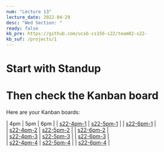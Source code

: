 ```yaml
---
num: "Lecture 13"
lecture_date: 2022-04-29
desc: "Wed Section: "
ready: false
kb_pre: https://github.com/ucsb-cs156-s22/team02-s22-
kb_suf: /projects/1
---
```


# Start with Standup

# Then check the Kanban board

Here are your Kanban boards:


| 4pm | 5pm | 6pm |
| [s22-4pm-1]({{page.kb_pre}}4pm-1{{page.kb_suf}}) | [s22-5pm-1]({{page.kb_pre}}5pm-1{{page.kb_suf}}) |   | [s22-6pm-1]({{page.kb_pre}}6pm-1{{page.kb_suf}}) |   
| [s22-4pm-2]({{page.kb_pre}}4pm-2{{page.kb_suf}}) | [s22-5pm-2]({{page.kb_pre}}5pm-2{{page.kb_suf}}) |   | [s22-6pm-2]({{page.kb_pre}}6pm-2{{page.kb_suf}}) |   
| [s22-4pm-3]({{page.kb_pre}}4pm-3{{page.kb_suf}}) | [s22-5pm-3]({{page.kb_pre}}5pm-3{{page.kb_suf}}) |   | [s22-6pm-3]({{page.kb_pre}}6pm-3{{page.kb_suf}}) |   
| [s22-4pm-4]({{page.kb_pre}}4pm-4{{page.kb_suf}}) | [s22-5pm-4]({{page.kb_pre}}5pm-4{{page.kb_suf}}) |   | [s22-6pm-4]({{page.kb_pre}}6pm-4{{page.kb_suf}}) |  
